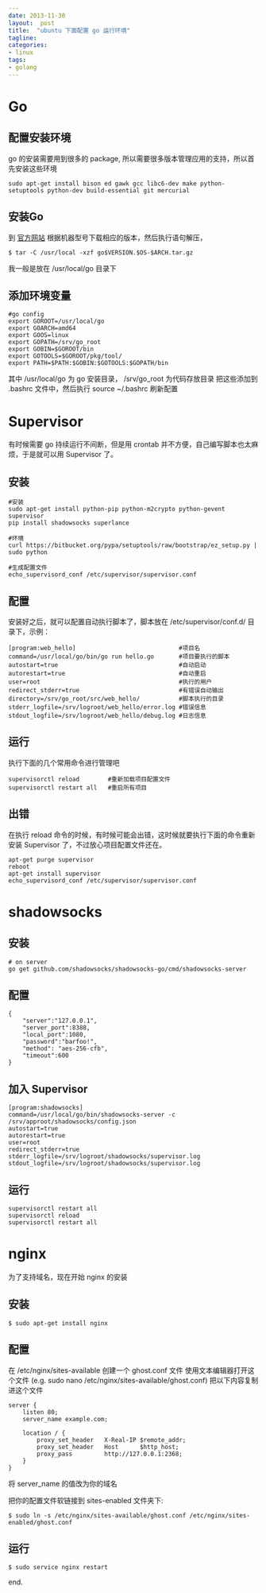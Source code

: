 ```yaml
---
date: 2013-11-30
layout:  post
title:  "ubuntu 下面配置 go 运行环境"
tagline:
categories:
- linux
tags:
- golang
---
```


# Go

## 配置安装环境

go 的安装需要用到很多的 package, 所以需要很多版本管理应用的支持，所以首先安装这些环境

	sudo apt-get install bison ed gawk gcc libc6-dev make python-setuptools python-dev build-essential git mercurial

## 安装Go

到 [官方网站](http://golang.org/dl/) 根据机器型号下载相应的版本，然后执行语句解压，

	$ tar -C /usr/local -xzf go$VERSION.$OS-$ARCH.tar.gz

我一般是放在 /usr/local/go 目录下

## 添加环境变量

	#go config
	export GOROOT=/usr/local/go
	export GOARCH=amd64
	export GOOS=linux
	export GOPATH=/srv/go_root
	export GOBIN=$GOROOT/bin
	export GOTOOLS=$GOROOT/pkg/tool/
	export PATH=$PATH:$GOBIN:$GOTOOLS:$GOPATH/bin

其中 /usr/local/go 为 go 安装目录， /srv/go_root 为代码存放目录
把这些添加到 .bashrc 文件中，然后执行 source ~/.bashrc 刷新配置

# Supervisor

有时候需要 go 持续运行不间断，但是用 crontab 并不方便，自己编写脚本也太麻烦，于是就可以用 Supervisor 了。

## 安装

	#安装
	sudo apt-get install python-pip python-m2crypto python-gevent supervisor
	pip install shadowsocks superlance

	#环境
	curl https://bitbucket.org/pypa/setuptools/raw/bootstrap/ez_setup.py | sudo python

	#生成配置文件
	echo_supervisord_conf /etc/supervisor/supervisor.conf

## 配置

安装好之后，就可以配置自动执行脚本了，脚本放在 /etc/supervisor/conf.d/ 目录下，示例：

	[program:web_hello]								#项目名
	command=/usr/local/go/bin/go run hello.go		#项目要执行的脚本
	autostart=true									#自动启动
	autorestart=true								#自动重启
	user=root										#执行的用户
	redirect_stderr=true							#有错误自动输出
	directory=/srv/go_root/src/web_hello/			#脚本执行的目录
	stderr_logfile=/srv/logroot/web_hello/error.log	#错误信息
	stdout_logfile=/srv/logroot/web_hello/debug.log	#日志信息

## 运行

执行下面的几个常用命令进行管理吧

	supervisorctl reload		#重新加载项目配置文件
	supervisorctl restart all 	#重启所有项目

## 出错

在执行 reload 命令的时候，有时候可能会出错，这时候就要执行下面的命令重新安装 Supervisor 了，不过放心项目配置文件还在。

	apt-get purge supervisor
	reboot
	apt-get install supervisor
	echo_supervisord_conf /etc/supervisor/supervisor.conf

# shadowsocks

## 安装

	# on server
	go get github.com/shadowsocks/shadowsocks-go/cmd/shadowsocks-server

## 配置

	{
	    "server":"127.0.0.1",
	    "server_port":8388,
	    "local_port":1080,
	    "password":"barfoo!",
	    "method": "aes-256-cfb",
	    "timeout":600
	}

## 加入 Supervisor

	[program:shadowsocks]
	command=/usr/local/go/bin/shadowsocks-server -c /srv/approot/shadowsocks/config.json
	autostart=true
	autorestart=true
	user=root
	redirect_stderr=true
	stderr_logfile=/srv/logroot/shadowsocks/supervisor.log
	stdout_logfile=/srv/logroot/shadowsocks/supervisor.log

## 运行

	supervisorctl restart all
	supervisorctl reload
	supervisorctl restart all

# nginx

为了支持域名，现在开始 nginx 的安装

## 安装

	$ sudo apt-get install nginx

## 配置

在 /etc/nginx/sites-available 创建一个 ghost.conf 文件
使用文本编辑器打开这个文件 (e.g. sudo nano /etc/nginx/sites-available/ghost.conf) 把以下内容复制进这个文件

	server {
	    listen 80;
	    server_name example.com;

	    location / {
	        proxy_set_header   X-Real-IP $remote_addr;
	        proxy_set_header   Host      $http_host;
	        proxy_pass         http://127.0.0.1:2368;
	    }
	}

将 server_name 的值改为你的域名

把你的配置文件软链接到 sites-enabled 文件夹下:

	$ sudo ln -s /etc/nginx/sites-available/ghost.conf /etc/nginx/sites-enabled/ghost.conf

## 运行

	$ sudo service nginx restart

end.
